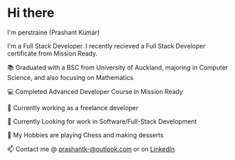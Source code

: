 # Hi there

<!--
**perstraine/perstraine** is a ✨ _special_ ✨ repository because its `README.md` (this file) appears on your GitHub profile.

Here are some ideas to get you started:

- 🔭 I’m currently working on ...
- 🌱 I’m currently learning ...
- 👯 I’m looking to collaborate on ...
- 🤔 I’m looking for help with ...
- 💬 Ask me about ...
- 📫 How to reach me: ...
- 😄 Pronouns: ...
- ⚡ Fun fact: ...
-->

I'm perstraine (Prashant Kumar)

I'm a Full Stack Developer. I recently recieved a Full Stack Developer certificate from Mission Ready.

:books: Graduated with a BSC from University of Auckland, majoring in Computer Science, and also focusing on Mathematics

:computer: Completed Advanced Developer Course in Mission Ready

:hammer: Currently working as a freelance developer

:satellite: Currently Looking for work in Software/Full-Stack Development

:8ball: My Hobbies are playing Chess and making desserts

:mailbox: Contact me @ prashantk-@outlook.com or on [LinkedIn](https://www.linkedin.com/in/prashant-kumar-5a7901171/)
